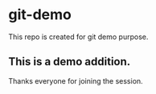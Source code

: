 # git-demo
This repo is created for git demo purpose. 

## This is a demo addition. 
Thanks everyone for joining the session. 

